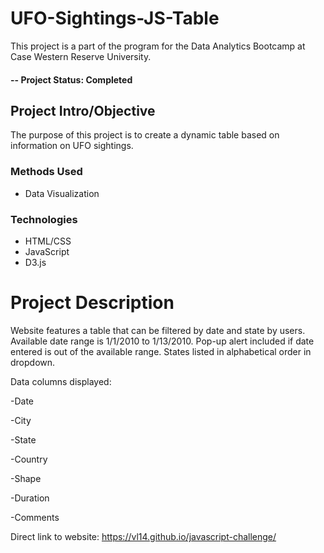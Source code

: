 # UFO-Sightings-JS-Table
This project is a part of the program for the Data Analytics Bootcamp at Case Western Reserve University.

#### -- Project Status: Completed

## Project Intro/Objective
The purpose of this project is to create a dynamic table based on information on UFO sightings. 

### Methods Used
* Data Visualization

### Technologies
* HTML/CSS
* JavaScript
* D3.js

# Project Description
Website features a table that can be filtered by date and state by users. Available date range is 1/1/2010 to 1/13/2010. Pop-up alert included if date entered is out of the available range. States listed in alphabetical order in dropdown.

Data columns displayed:

-Date

-City

-State

-Country

-Shape

-Duration

-Comments

Direct link to website: https://vl14.github.io/javascript-challenge/

